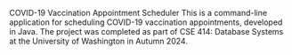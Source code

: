 COVID-19 Vaccination Appointment Scheduler
This is a command-line application for scheduling COVID-19 vaccination appointments, developed in Java. The project was completed as part of CSE 414: Database Systems at the University of Washington in Autumn 2024.
